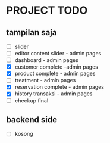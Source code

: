 # PROJECT TODO

## tampilan saja
- [ ] slider
- [ ] editor content slider - admin pages
- [ ] dashboard - admin pages
- [x] customer complete -admin pages
- [x] product complete - admin pages
- [ ] treatment - admin pages
- [x] reservation complete - admin pages
- [x] history transaksi - admin pages
- [ ] checkup final

## backend side
- [ ] kosong